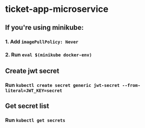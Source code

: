 # ticket-app-microservice

## If you're using minikube:
### 1. Add `imagePullPolicy: Never`
### 2. Run `eval $(minikube docker-env)`

## Create jwt secret
### Run `kubectl create secret generic jwt-secret --from-literal=JWT_KEY=secret`

## Get secret list
### Run `kubectl get secrets`
